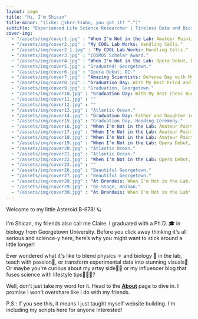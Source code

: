 ```yaml
---
layout: page
title: "Hi, I'm Shican"
title-minor: "(like: 📣shrr-tsahn, you got it! ^.^)"
subtitle: "Experienced Life Science Researcher | Tireless Data and Bioinformatic Analyst | Excellent Lecturer | Proficient Self-Learner | Open to Hire"
cover-img: 
  - "/assets/img/cover1.jpg" : "When I'm Not in the Lab: Amateur Painting."
  - "/assets/img/cover2.jpg" : "My COOL Lab Works: Handling Cells."
  - "/assets/img/cover2_1.jpg" : "My COOL Lab Works: Handling Cells."
  - "/assets/img/cover3.jpg" : "COSMOS Scholar Award."
  - "/assets/img/cover4.jpg" : "When I'm Not in the Lab: Opera Debut, DC."
  - "/assets/img/cover5.jpg" : "Graduated! Georgetown."
  - "/assets/img/cover6.jpg" : "Opera Debut, DC."
  - "/assets/img/cover7.jpg" : "Amazing Scientists: Defense Day with My Multidisciplinary Committee at Georgetown"
  - "/assets/img/cover8.jpg" : "Graduation Day: With My Best Frind and Colleague."
  - "/assets/img/cover9.jpg" : "Graduation, Georgetown."
  - "/assets/img/cover10.jpg" : "Graduation Day: With My Best Chess Buddy at Georgetown."
  - "/assets/img/cover11.jpg" : ""
  - "/assets/img/cover12.jpg" : ""
  - "/assets/img/cover13.jpg" : "Atlantic Ocean."
  - "/assets/img/cover14.jpg" : "Graduation Day: Father and Daughter in Front of Georgetown."
  - "/assets/img/cover15.jpg" : "Graduation Day, Hooding Ceremony."
  - "/assets/img/cover16.jpg" : "When I'm Not in the Lab: Amateur Painting."
  - "/assets/img/cover17.jpg" : "When I'm Not in the Lab: Amateur Painting."
  - "/assets/img/cover18.jpg" : "When I'm Not in the Lab: Amateur Painting."
  - "/assets/img/cover19.jpg" : "When I'm Not in the Lab: Opera Debut, DC."
  - "/assets/img/cover20.jpg" : "Atlantic Ocean."
  - "/assets/img/cover21.jpg" : "Atlantic Ocean."
  - "/assets/img/cover22.jpg" : "When I'm Not in the Lab: Opera Debut, DC."
  - "/assets/img/cover23.jpg" : ""
  - "/assets/img/cover26.jpg" : "Beautiful Georgetown."
  - "/assets/img/cover27.jpg" : "Beautiful Georgetown."
  - "/assets/img/cover28.jpg" : "At Brandeis: When I'm Not in the Lab."
  - "/assets/img/cover29.jpg" : "On Stage, Hainan."
  - "/assets/img/cover30.jpg" : "At Brandeis: When I'm Not in the Lab"
---
```

Welcome to my little Asteroid B-678! 🪐

I'm Shican, my friends also call me Claire. I graduated with a Ph.D. 🎓 in biology from Georgetown University. Before you click away thinking it's all serious and science-y here, here’s why you might want to stick around a little longer!

Ever wondered what it's like to blend physics ⚛️ and biology 🔬 in the lab, teach with passion🦉, or transform experimental data into stunning visuals🌌 Or maybe you're curious about my artsy side👩‍🎨 or my influencer blog that fuses science with lifestyle tips🏄🏼‍♂️?

Well, don't just take my word for it. Head to the [**About**](about) page to dive in. I promise I won't overshare like I do with my friends.

P.S.: If you see this, it means I just taught myself website building. I'm including my scripts here for anyone interested!
